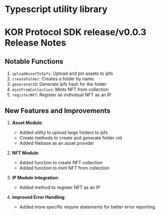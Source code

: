 # Typescript utility library

# KOR Protocol SDK release/v0.0.3 Release Notes

## Notable Functions

1. `uploadAssetToIpfs`: Upload and pin assets to ipfs
2. `createFolder`: Creates a folder by name
3. `generateCID`: Generate ipfs hash for the folder
4. `mintFromCollection`: Mints NFT from collection
5. `registerNFT`: Register an individual NFT as an IP

## New Features and Improvements

1. **Asset Module**:

   - Added utility to upload large folders to ipfs
   - Create methods to create and generate folder cid
   - Added filebase as an asset provider

2. **NFT Module**:

   - Added function to create NFT collection
   - Added function to mint NFT from collection

3. **IP Module Integration**:

   - Added method to register NFT as an IP

4. **Improved Error Handling**:

   - Added more specific require statements for better error reporting.
